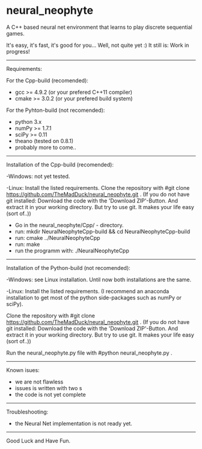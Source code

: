 # neural_neophyte
A C++ based neural net environment that learns to play discrete sequential games. 

It's easy, it's fast, it's good for you... Well, not quite yet :) 
It still is:
Work in progress!

--------------------------------------------------

Requirements:

For the Cpp-build (recomended):
- gcc >= 4.9.2 (or your prefered C++11 compiler)
- cmake >= 3.0.2 (or your prefered build system)

For the Pyhton-build (not recomended):
- python 3.x
- numPy >= 1.7.1
- sciPy >= 0.11
- theano (tested on 0.8.1) 
- probably more to come..

--------------------------------------------------
Installation of the Cpp-build (recomended):

-Windows:
not yet tested.

-Linux:
Install the listed requirements. 
Clone the repository with #git clone https://github.com/TheMadDuck/neural_neophyte.git <yourWorkingDirectory>. 
(If you do not have git installed: Download the code with the 'Download ZIP'-Button. And extract it in your working directory. But try to use git. It makes your life easy (sort of..))

- Go in the neural_neophyte/Cpp/ - directory.
- run: mkdir NeuralNeophyteCpp-build && cd NeuralNeophyteCpp-build
- run: cmake ../NeuralNeophyteCpp
- run: make
- run the programm with: ./NeuralNeophyteCpp

--------------------------------------------------

Installation of the Python-build (not recomended):

-Windows:
see Linux installation. Until now both installations are the same.

-Linux:
Install the listed requirements. (I recommend an anaconda installation to get most of the python side-packages such as numPy or sciPy).

Clone the repository with #git clone https://github.com/TheMadDuck/neural_neophyte.git <yourWorkingDirectory>. 
(If you do not have git installed: Download the code with the 'Download ZIP'-Button. And extract it in your working directory. But try to use git. It makes your life easy (sort of..))

Run the neural_neophyte.py file with #python neural_neophyte.py .

--------------------------------------------------

Known isues:
- we are not flawless 
- issues is written with two s
- the code is not yet complete

--------------------------------------------------

Troubleshooting:
- the Neural Net implementation is not ready yet.

--------------------------------------------------
  
Good Luck and Have Fun.
